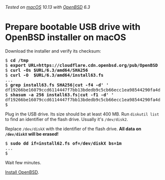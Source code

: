 _Tested on [macOS](/macos/) 10.13 with [OpenBSD](/openbsd/) 6.3_

# Prepare bootable USB drive with OpenBSD installer on macOS

Download the installer and verify its checksum:

<pre>
$ <b>cd /tmp</b>
$ <b>export URL=https://cloudflare.cdn.openbsd.org/pub/OpenBSD</b>
$ <b>curl -Os $URL/6.3/amd64/SHA256</b>
$ <b>curl -O  $URL/6.3/amd64/install63.fs</b>
...
$ <b>grep install63.fs SHA256|cut -f4 -d' '</b>
df19266be16079ccd6114447f7bb13bdedb9c5cb66ecc1ea98544290fa4dc138
$ <b>shasum -a 256 install63.fs|cut -f1 -d' '</b>
df19266be16079ccd6114447f7bb13bdedb9c5cb66ecc1ea98544290fa4dc138
$
</pre>

Plug in the USB drive. Its size should be at least 400 MB. Run
`diskutil list` to find an identifier of the flash drive. Usually
it's `/dev/disk2`.

Replace `/dev/diskX` with the identifier of the flash drive.
**All data on `/dev/diskX` will be erased!**

<pre>
$ <b>sudo dd if=install62.fs of=/dev/diskX bs=1m</b>
...
$
</pre>

Wait few minutes.

[Install OpenBSD](/openbsd/install.html).

